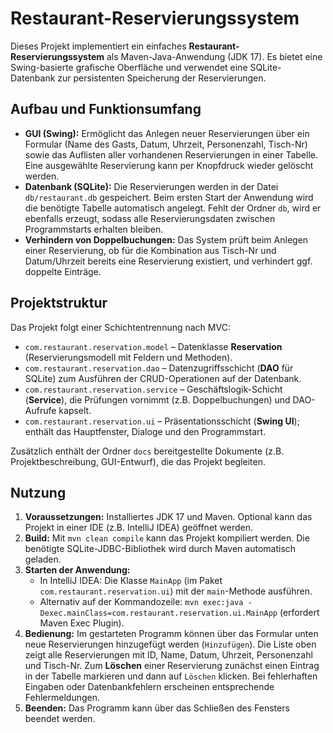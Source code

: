 # Restaurant-Reservierungssystem

Dieses Projekt implementiert ein einfaches **Restaurant-Reservierungssystem** als Maven-Java-Anwendung (JDK 17). Es bietet eine Swing-basierte grafische Oberfläche und verwendet eine SQLite-Datenbank zur persistenten Speicherung der Reservierungen.

## Aufbau und Funktionsumfang

- **GUI (Swing):** Ermöglicht das Anlegen neuer Reservierungen über ein Formular (Name des Gasts, Datum, Uhrzeit, Personenzahl, Tisch-Nr) sowie das Auflisten aller vorhandenen Reservierungen in einer Tabelle. Eine ausgewählte Reservierung kann per Knopfdruck wieder gelöscht werden.
- **Datenbank (SQLite):** Die Reservierungen werden in der Datei `db/restaurant.db` gespeichert. Beim ersten Start der Anwendung wird die benötigte Tabelle automatisch angelegt. Fehlt der Ordner `db`, wird er ebenfalls erzeugt, sodass alle Reservierungsdaten zwischen Programmstarts erhalten bleiben.
- **Verhindern von Doppelbuchungen:** Das System prüft beim Anlegen einer Reservierung, ob für die Kombination aus Tisch-Nr und Datum/Uhrzeit bereits eine Reservierung existiert, und verhindert ggf. doppelte Einträge.

## Projektstruktur

Das Projekt folgt einer Schichtentrennung nach MVC:
- `com.restaurant.reservation.model` – Datenklasse **Reservation** (Reservierungsmodell mit Feldern und Methoden).
- `com.restaurant.reservation.dao` – Datenzugriffsschicht (**DAO** für SQLite) zum Ausführen der CRUD-Operationen auf der Datenbank.
- `com.restaurant.reservation.service` – Geschäftslogik-Schicht (**Service**), die Prüfungen vornimmt (z.B. Doppelbuchungen) und DAO-Aufrufe kapselt.
- `com.restaurant.reservation.ui` – Präsentationsschicht (**Swing UI**); enthält das Hauptfenster, Dialoge und den Programmstart.

Zusätzlich enthält der Ordner `docs` bereitgestellte Dokumente (z.B. Projektbeschreibung, GUI-Entwurf), die das Projekt begleiten.

## Nutzung

1. **Voraussetzungen:** Installiertes JDK 17 und Maven. Optional kann das Projekt in einer IDE (z.B. IntelliJ IDEA) geöffnet werden.
2. **Build:** Mit `mvn clean compile` kann das Projekt kompiliert werden. Die benötigte SQLite-JDBC-Bibliothek wird durch Maven automatisch geladen.
3. **Starten der Anwendung:**
    - In IntelliJ IDEA: Die Klasse `MainApp` (im Paket `com.restaurant.reservation.ui`) mit der `main`-Methode ausführen.
    - Alternativ auf der Kommandozeile: `mvn exec:java -Dexec.mainClass=com.restaurant.reservation.ui.MainApp` (erfordert Maven Exec Plugin).
4. **Bedienung:** Im gestarteten Programm können über das Formular unten neue Reservierungen hinzugefügt werden (`Hinzufügen`). Die Liste oben zeigt alle Reservierungen mit ID, Name, Datum, Uhrzeit, Personenzahl und Tisch-Nr. Zum **Löschen** einer Reservierung zunächst einen Eintrag in der Tabelle markieren und dann auf `Löschen` klicken. Bei fehlerhaften Eingaben oder Datenbankfehlern erscheinen entsprechende Fehlermeldungen.
5. **Beenden:** Das Programm kann über das Schließen des Fensters beendet werden.
